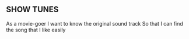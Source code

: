 ## SHOW TUNES



As a movie-goer
I want to know the original sound track
So that I can find the song that I like easily 
